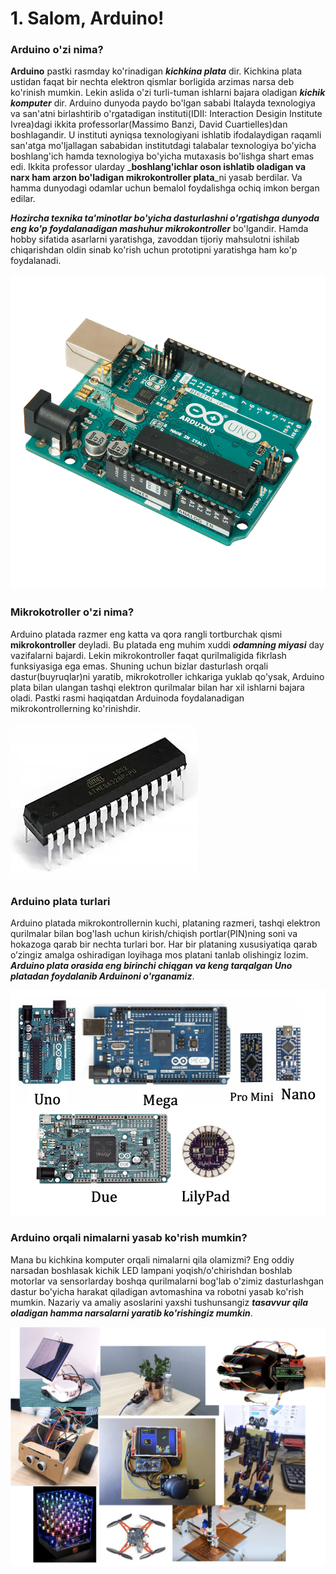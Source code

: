 # 1. Salom, Arduino!

### Arduino o'zi nima?

**Arduino** pastki rasmday ko'rinadigan _**kichkina plata**_ dir. Kichkina plata ustidan faqat bir nechta elektron qismlar borligida arzimas narsa deb ko'rinish mumkin. Lekin aslida o'zi turli-tuman ishlarni bajara oladigan _**kichik komputer**_ dir. Arduino dunyoda paydo bo'lgan sababi Italayda texnologiya va san'atni birlashtirib o'rgatadigan instituti\(IDII: Interaction Desigin Institute Ivrea\)dagi ikkita professorlar\(Massimo Banzi, David Cuartielles\)dan boshlagandir. U instituti ayniqsa texnologiyani ishlatib ifodalaydigan raqamli san'atga mo'ljallagan sababidan institutdagi talabalar texnologiya bo'yicha boshlang'ich hamda texnologiya bo'yicha mutaxasis bo'lishga shart emas edi. Ikkita professor ularday _**boshlang'ichlar oson ishlatib oladigan va narx ham arzon bo'ladigan mikrokontroller plata**_ni yasab berdilar. Va hamma dunyodagi odamlar uchun bemalol foydalishga ochiq imkon bergan edilar. 

_**Hozircha texnika ta'minotlar bo'yicha dasturlashni o'rgatishga dunyoda eng ko'p foydalanadigan mashuhur mikrokontroller**_ bo'lgandir. Hamda hobby sifatida asarlarni yaratishga, zavoddan tijoriy mahsulotni ishilab chiqarishdan oldin sinab ko'rish uchun prototipni yaratishga ham ko'p foydalanadi.

![Arduino Uno](.gitbook/assets/image%20%282%29.png)

### Mikrokotroller o'zi nima?

Arduino platada razmer eng katta va qora rangli tortburchak qismi **mikrokontroller** deyladi. Bu platada eng muhim xuddi _**odamning miyasi**_ day vazifalarni bajardi. Lekin mikrokontroller faqat qurilmaligida fikrlash funksiyasiga ega emas. Shuning uchun bizlar dasturlash orqali dastur\(buyruqlar\)ni yaratib, mikrokotroller ichkariga yuklab qo'ysak, Arduino plata bilan ulangan tashqi elektron qurilmalar bilan har xil ishlarni bajara oladi. Pastki rasmi haqiqatdan Arduinoda foydalanadigan mikrokontrollerning ko'rinishdir.

![Atmel korxonadagi Atmega 328p chipi](.gitbook/assets/image%20%2811%29.png)

### Arduino plata turlari

Arduino platada mikrokontrollernin kuchi, plataning razmeri, tashqi elektron qurilmalar bilan bog'lash uchun kirish/chiqish portlar\(PIN\)ning soni va hokazoga qarab bir nechta turlari bor. Har bir plataning xususiyatiqa qarab o’zingiz amalga oshiradigan loyihaga mos platani tanlab olishingiz lozim. _**Arduino plata orasida eng birinchi chiqgan va keng tarqalgan Uno platadan foydalanib Arduinoni o'rganamiz**_.

![](.gitbook/assets/image%20%2812%29.png)

### Arduino orqali nimalarni yasab ko'rish mumkin?

Mana bu kichkina komputer orqali nimalarni qila olamizmi? Eng oddiy narsadan boshlasak kichik LED lampani yoqish/o'chirishdan boshlab motorlar va sensorlarday boshqa qurilmalarni bog'lab o'zimiz dasturlashgan dastur bo'yicha harakat qiladigan avtomashina va robotni yasab ko'rish mumkin. Nazariy va amaliy asoslarini yaxshi tushunsangiz _**tasavvur qila oladigan hamma narsalarni yaratib ko'rishingiz mumkin**_.

![Arduinodan yaratilgan asarlari](.gitbook/assets/image%20%288%29.png)

